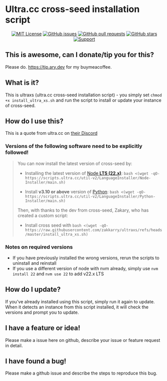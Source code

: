 # Ultra.cc cross-seed installation script

<div align="center">

[![MIT License](https://img.shields.io/badge/license-MIT-blue.svg)](https://opensource.org/licenses/MIT)
[![GitHub issues](https://img.shields.io/github/issues/zakkarry/ultraxs.svg)](https://github.com/zakkarry/ultraxs/issues)
[![GitHub pull requests](https://img.shields.io/github/issues-pr/zakkarry/ultraxs.svg)](https://github.com/zakkarry/ultraxs/pulls)
[![GitHub stars](https://img.shields.io/github/stars/zakkarry/ultraxs.svg)](https://github.com/zakkarry/ultraxs/stargazers)
[![Support](https://img.shields.io/badge/buy%20me-coffee-tan)](https://tip.ary.dev)

</div>

## This is awesome, can I donate/tip you for this?

Please do. https://tip.ary.dev for my buymeacoffee.

## What is it?

This is ultraxs (ultra.cc cross-seed installation script) - you simply set `chmod +x install_ultra_xs.sh`
and run the script to install or update your instance of cross-seed.

## How do I use this?

This is a quote from ultra.cc on [their Discord](https://discord.com/channels/427913240316477443/427914848702038026/1320729360700932190)

### Versions of the following software need to be explicitly followed!

> You can now install the latest version of cross-seed by:
>
> -   Installing the latest version of [Node **LTS (22.x)**](https://docs.ultra.cc/books/unofficial-language-installers-3AK/page/install-nodejs): `bash <(wget -qO- https://scripts.ultra.cc/util-v2/LanguageInstaller/Node-Installer/main.sh)`
>
> -   Install **v3.10 or above** version of [Python](https://docs.ultra.cc/books/unofficial-language-installers-3AK/page/install-python-using-pyenv): `bash <(wget -qO- https://scripts.ultra.cc/util-v2/LanguageInstaller/Python-Installer/main.sh)`
>
> Then, with thanks to the dev from cross-seed, Zakary, who has created a custom script:
>
> -   Install cross seed with `bash <(wget -qO- https://raw.githubusercontent.com/zakkarry/ultraxs/refs/heads/master/install_ultra_xs.sh)`

### Notes on required versions

- If you have previously installed the wrong versions, rerun the scripts to uninstall and reinstall
- If you use a different version of node with nvm already, simply use `nvm install 22` and `nvm use 22` to add v22.x LTS

## How do I update?

If you've already installed using this script, simply run it again to update.
When it detects an instance from this script installed, it will check the versions and prompt you to update.

## I have a feature or idea!

Please make a issue here on github, describe your issue or feature request in detail.

## I have found a bug!

Please make a github issue and describe the steps to reproduce this bug.
